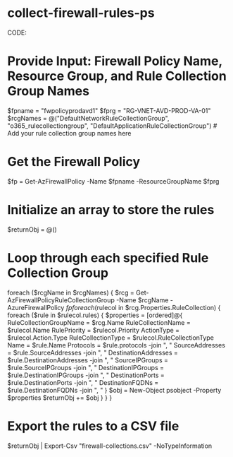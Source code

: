 # collect-firewall-rules-ps

CODE:

# Provide Input: Firewall Policy Name, Resource Group, and Rule Collection Group Names
$fpname = "fwpolicyprodavd1"
$fprg = "RG-VNET-AVD-PROD-VA-01"
$rcgNames = @("DefaultNetworkRuleCollectionGroup", "o365_rulecollectiongroup", "DefaultApplicationRuleCollectionGroup") # Add your rule collection group names here

# Get the Firewall Policy
$fp = Get-AzFirewallPolicy -Name $fpname -ResourceGroupName $fprg

# Initialize an array to store the rules
$returnObj = @()

# Loop through each specified Rule Collection Group
foreach ($rcgName in $rcgNames) {
    $rcg = Get-AzFirewallPolicyRuleCollectionGroup -Name $rcgName -AzureFirewallPolicy $fp
    foreach ($rulecol in $rcg.Properties.RuleCollection) {
        foreach ($rule in $rulecol.rules) {
            $properties = [ordered]@{
                RuleCollectionGroupName = $rcg.Name
                RuleCollectionName = $rulecol.Name
                RulePriority = $rulecol.Priority
                ActionType = $rulecol.Action.Type
                RuleCollectionType = $rulecol.RuleCollectionType
                Name = $rule.Name
                Protocols = $rule.protocols -join ", "
                SourceAddresses = $rule.SourceAddresses -join ", "
                DestinationAddresses = $rule.DestinationAddresses -join ", "
                SourceIPGroups = $rule.SourceIPGroups -join ", "
                DestinationIPGroups = $rule.DestinationIPGroups -join ", "
                DestinationPorts = $rule.DestinationPorts -join ", "
                DestinationFQDNs = $rule.DestinationFQDNs -join ", "
            }
            $obj = New-Object psobject -Property $properties
            $returnObj += $obj
        }
    }
}

# Export the rules to a CSV file
$returnObj | Export-Csv "firewall-collections.csv" -NoTypeInformation
